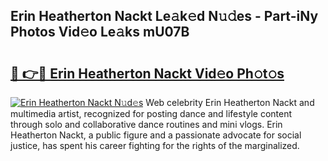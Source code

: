 ## Erin Heatherton Nackt Le𝚊k𝚎d N𝚞𝚍es - Part-iNy Photos Vid𝚎o Le𝚊ks mU07B

# <h2><a href="http://fb6yw5.evod.top/?m=Erin+Heatherton+Nackt">🔗 👉🔴 Erin Heatherton Nackt Vid𝚎o Ph𝚘t𝚘s</a></h2>

[![Erin Heatherton Nackt N𝚞d𝚎s](https://i.imgur.com/8V9OHl7.gif)](http://fb6yw5.evod.top/?m=Erin+Heatherton+Nackt)
Web celebrity Erin Heatherton Nackt and multimedia artist, recognized for posting dance and lifestyle content through solo and collaborative dance routines and mini vlogs. Erin Heatherton Nackt, a public figure and a passionate advocate for social justice, has spent his career fighting for the rights of the marginalized. 
